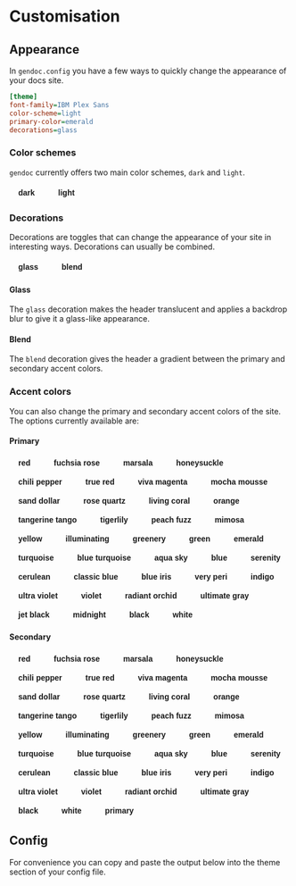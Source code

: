 # Customisation

## Appearance

In `gendoc.config` you have a few ways to quickly change the appearance of your docs site.

```ini
[theme]
font-family=IBM Plex Sans
color-scheme=light
primary-color=emerald
decorations=glass
```

### Color schemes

`gendoc` currently offers two main color schemes, `dark` and `light`.

<script>
    const bodyEl = document.querySelector("body");
    let config = {
        'color-scheme': bodyEl.getAttribute('data-gd-color-scheme'),
        'primary-color': bodyEl.getAttribute('data-gd-primary-color'),
        'secondary-color': bodyEl.getAttribute('data-gd-secondary-color'),
        'decorations': bodyEl.getAttribute('data-gd-decorations')
    };
    function updateConfig() {
        const el = document.querySelector("#config-output");
        console.log(Object.entries(config));
        const text = Object.entries(config).reduce((prev, curr) => prev + `${curr[0]}=${curr[1]}\n`, "");
        el.innerText = text;
    }
</script>

<div style="display: flex; gap: 10px; flex-wrap: wrap; margin-top: 1rem;">
    <button class="scheme-button" data-gd-color-scheme="dark" onclick="changeScheme('dark')">dark</button>
    <button class="scheme-button" data-gd-color-scheme="light" onclick="changeScheme('light')">light</button>
    <style>.scheme-button { border: none; color: var(--gd-fg-primary); font-weight: bold; padding: 0.25rem 1rem; background: var(--gd-bg-primary); border-radius: 999px; font-size: 0.875rem; }</style>
    <script>
        function changeScheme(color) {
            config['color-scheme'] = color;
            updateConfig();
            document.querySelector('body').setAttribute('data-gd-color-scheme', color);
        }
    </script>
</div>

### Decorations

Decorations are toggles that can change the appearance of your site in interesting ways. Decorations can usually be combined.

<div style="display: flex; gap: 10px; flex-wrap: wrap; margin-top: 1rem;">
    <button class="decoration-button" onclick="toggleDecoration('glass')">glass</button>
    <button class="decoration-button" onclick="toggleDecoration('blend')">blend</button>
    <style>
        .decoration-button {
            border: none;
            color: var(--gd-header-fg-color);
            font-weight: bold;
            padding: 0.25rem 1rem;
            background: var(--gd-header-bg-color);
            border-radius: 999px;
            font-size: 0.875rem;
        }
    </style>
    <script>
        function toggleDecoration(decoration) {
            const body = document.querySelector("body");
            let decorations = body.getAttribute("data-gd-decorations");
            decorations = decorations.includes(decoration)
                ? decorations.replace(decoration, "")
                : decorations.concat(" " + decoration);
            config.decorations = decorations.trim();
            updateConfig();
            body.setAttribute("data-gd-decorations", decorations.trim());
        }
    </script>
</div>

#### Glass

The `glass` decoration makes the header translucent and applies a backdrop blur to give it a glass-like appearance.

#### Blend

The `blend` decoration gives the header a gradient between the primary and secondary accent colors.

### Accent colors

You can also change the primary and secondary accent colors of the site. The options currently available are:

#### Primary

<div style="display: flex; gap: 10px; flex-wrap: wrap; margin-top: 1rem;">
    <button class="color-button" data-gd-primary-color="red" onclick="changeColor('red')">red</button>
    <button class="color-button" data-gd-primary-color="fuchsia rose" onclick="changeColor('fuchsia rose')">fuchsia rose</button>
    <button class="color-button" data-gd-primary-color="marsala" onclick="changeColor('marsala')">marsala</button>
    <button class="color-button" data-gd-primary-color="honeysuckle" onclick="changeColor('honeysuckle')">honeysuckle</button>
    <button class="color-button" data-gd-primary-color="chili pepper" onclick="changeColor('chili pepper')">chili pepper</button>
    <button class="color-button" data-gd-primary-color="true red" onclick="changeColor('true red')">true red</button>
    <button class="color-button" data-gd-primary-color="viva magenta" onclick="changeColor('viva magenta')">viva magenta</button>
    <button class="color-button" data-gd-primary-color="mocha mousse" onclick="changeColor('mocha mousse')">mocha mousse</button>
    <button class="color-button" data-gd-primary-color="sand dollar" onclick="changeColor('sand dollar')">sand dollar</button>
    <button class="color-button" data-gd-primary-color="rose quartz" onclick="changeColor('rose quartz')">rose quartz</button>
    <button class="color-button" data-gd-primary-color="living coral" onclick="changeColor('living coral')">living coral</button>
    <button class="color-button" data-gd-primary-color="orange" onclick="changeColor('orange')">orange</button>
    <button class="color-button" data-gd-primary-color="tangerine tango" onclick="changeColor('tangerine tango')">tangerine tango</button>
    <button class="color-button" data-gd-primary-color="tigerlily" onclick="changeColor('tigerlily')">tigerlily</button>
    <button class="color-button" data-gd-primary-color="peach fuzz" onclick="changeColor('peach fuzz')">peach fuzz</button>
    <button class="color-button" data-gd-primary-color="mimosa" onclick="changeColor('mimosa')">mimosa</button>
    <button class="color-button" data-gd-primary-color="yellow" onclick="changeColor('yellow')">yellow</button>
    <button class="color-button" data-gd-primary-color="illuminating" onclick="changeColor('illuminating')">illuminating</button>
    <button class="color-button" data-gd-primary-color="greenery" onclick="changeColor('greenery')">greenery</button>
    <button class="color-button" data-gd-primary-color="green" onclick="changeColor('green')">green</button>
    <button class="color-button" data-gd-primary-color="emerald" onclick="changeColor('emerald')">emerald</button>
    <button class="color-button" data-gd-primary-color="turquoise" onclick="changeColor('turquoise')">turquoise</button>
    <button class="color-button" data-gd-primary-color="blue turquoise" onclick="changeColor('blue turquoise')">blue turquoise</button>
    <button class="color-button" data-gd-primary-color="aqua sky" onclick="changeColor('aqua sky')">aqua sky</button>
    <button class="color-button" data-gd-primary-color="blue" onclick="changeColor('blue')">blue</button>
    <button class="color-button" data-gd-primary-color="serenity" onclick="changeColor('serenity')">serenity</button>
    <button class="color-button" data-gd-primary-color="cerulean" onclick="changeColor('cerulean')">cerulean</button>
    <button class="color-button" data-gd-primary-color="classic blue" onclick="changeColor('classic blue')">classic blue</button>
    <button class="color-button" data-gd-primary-color="blue iris" onclick="changeColor('blue iris')">blue iris</button>
    <button class="color-button" data-gd-primary-color="very peri" onclick="changeColor('very peri')">very peri</button>
    <button class="color-button" data-gd-primary-color="indigo" onclick="changeColor('indigo')">indigo</button>
    <button class="color-button" data-gd-primary-color="ultra violet" onclick="changeColor('ultra violet')">ultra violet</button>
    <button class="color-button" data-gd-primary-color="violet" onclick="changeColor('violet')">violet</button>
    <button class="color-button" data-gd-primary-color="radiant orchid" onclick="changeColor('radiant orchid')">radiant orchid</button>
    <button class="color-button" data-gd-primary-color="ultimate gray" onclick="changeColor('ultimate gray')">ultimate gray</button>
    <button class="color-button" data-gd-primary-color="jet black" onclick="changeColor('jet black')">jet black</button>
    <button class="color-button" data-gd-primary-color="midnight" onclick="changeColor('midnight')">midnight</button>
    <button class="color-button" data-gd-primary-color="black" onclick="changeColor('black')">black</button>
    <button class="color-button" data-gd-primary-color="white" onclick="changeColor('white')">white</button>
    <style>
        .color-button {
            border: none;
            color: var(--gd-header-fg-color);
            font-weight: bold;
            padding: 0.25rem 1rem;
            background: var(--gd-primary-color);
            border-radius: 999px;
            font-size: 0.875rem;
        }
    </style>
    <script>
        function changeColor(color) {
            config['primary-color'] = color;
            updateConfig();
            document.querySelector("body").setAttribute("data-gd-primary-color", color);
        }
    </script>
</div>

#### Secondary

<div style="display: flex; gap: 10px; flex-wrap: wrap; margin-top: 1rem;">
    <button class="secondary-color-button" data-gd-secondary-color="red" onclick="changeSecondaryColor('red')">red</button>
    <button class="secondary-color-button" data-gd-secondary-color="fuchsia rose" onclick="changeSecondaryColor('fuchsia rose')">fuchsia rose</button>
    <button class="secondary-color-button" data-gd-secondary-color="marsala" onclick="changeSecondaryColor('marsala')">marsala</button>
    <button class="secondary-color-button" data-gd-secondary-color="honeysuckle" onclick="changeSecondaryColor('honeysuckle')">honeysuckle</button>
    <button class="secondary-color-button" data-gd-secondary-color="chili pepper" onclick="changeSecondaryColor('chili pepper')">chili pepper</button>
    <button class="secondary-color-button" data-gd-secondary-color="true red" onclick="changeSecondaryColor('true red')">true red</button>
    <button class="secondary-color-button" data-gd-secondary-color="viva magenta" onclick="changeSecondaryColor('viva magenta')">viva magenta</button>
    <button class="secondary-color-button" data-gd-secondary-color="mocha mousse" onclick="changeSecondaryColor('mocha mousse')">mocha mousse</button>
    <button class="secondary-color-button" data-gd-secondary-color="sand dollar" onclick="changeSecondaryColor('sand dollar')">sand dollar</button>
    <button class="secondary-color-button" data-gd-secondary-color="rose quartz" onclick="changeSecondaryColor('rose quartz')">rose quartz</button>
    <button class="secondary-color-button" data-gd-secondary-color="living coral" onclick="changeSecondaryColor('living coral')">living coral</button>
    <button class="secondary-color-button" data-gd-secondary-color="orange" onclick="changeSecondaryColor('orange')">orange</button>
    <button class="secondary-color-button" data-gd-secondary-color="tangerine tango" onclick="changeSecondaryColor('tangerine tango')">tangerine tango</button>
    <button class="secondary-color-button" data-gd-secondary-color="tigerlily" onclick="changeSecondaryColor('tigerlily')">tigerlily</button>
    <button class="secondary-color-button" data-gd-secondary-color="peach fuzz" onclick="changeSecondaryColor('peach fuzz')">peach fuzz</button>
    <button class="secondary-color-button" data-gd-secondary-color="mimosa" onclick="changeSecondaryColor('mimosa')">mimosa</button>
    <button class="secondary-color-button" data-gd-secondary-color="yellow" onclick="changeSecondaryColor('yellow')">yellow</button>
    <button class="secondary-color-button" data-gd-secondary-color="illuminating" onclick="changeSecondaryColor('illuminating')">illuminating</button>
    <button class="secondary-color-button" data-gd-secondary-color="greenery" onclick="changeSecondaryColor('greenery')">greenery</button>
    <button class="secondary-color-button" data-gd-secondary-color="green" onclick="changeSecondaryColor('green')">green</button>
    <button class="secondary-color-button" data-gd-secondary-color="emerald" onclick="changeSecondaryColor('emerald')">emerald</button>
    <button class="secondary-color-button" data-gd-secondary-color="turquoise" onclick="changeSecondaryColor('turquoise')">turquoise</button>
    <button class="secondary-color-button" data-gd-secondary-color="blue turquoise" onclick="changeSecondaryColor('blue turquoise')">blue turquoise</button>
    <button class="secondary-color-button" data-gd-secondary-color="aqua sky" onclick="changeSecondaryColor('aqua sky')">aqua sky</button>
    <button class="secondary-color-button" data-gd-secondary-color="blue" onclick="changeSecondaryColor('blue')">blue</button>
    <button class="secondary-color-button" data-gd-secondary-color="serenity" onclick="changeSecondaryColor('serenity')">serenity</button>
    <button class="secondary-color-button" data-gd-secondary-color="cerulean" onclick="changeSecondaryColor('cerulean')">cerulean</button>
    <button class="secondary-color-button" data-gd-secondary-color="classic blue" onclick="changeSecondaryColor('classic blue')">classic blue</button>
    <button class="secondary-color-button" data-gd-secondary-color="blue iris" onclick="changeSecondaryColor('blue iris')">blue iris</button>
    <button class="secondary-color-button" data-gd-secondary-color="very peri" onclick="changeSecondaryColor('very peri')">very peri</button>
    <button class="secondary-color-button" data-gd-secondary-color="indigo" onclick="changeSecondaryColor('indigo')">indigo</button>
    <button class="secondary-color-button" data-gd-secondary-color="ultra violet" onclick="changeSecondaryColor('ultra violet')">ultra violet</button>
    <button class="secondary-color-button" data-gd-secondary-color="violet" onclick="changeSecondaryColor('violet')">violet</button>
    <button class="secondary-color-button" data-gd-secondary-color="radiant orchid" onclick="changeSecondaryColor('radiant orchid')">radiant orchid</button>
    <button class="secondary-color-button" data-gd-secondary-color="ultimate gray" onclick="changeSecondaryColor('ultimate gray')">ultimate gray</button>
    <button class="secondary-color-button" data-gd-secondary-color="black" onclick="changeSecondaryColor('black')">black</button>
    <button class="secondary-color-button" data-gd-secondary-color="white" onclick="changeSecondaryColor('white')">white</button>
    <button class="color-button" data-gd-primary-color onclick="changeSecondaryColor('primary')">primary</button>
    <style>
        .secondary-color-button {
            border: none;
            color: var(--gd-header-fg-color);
            font-weight: bold;
            padding: 0.25rem 1rem;
            background: var(--gd-secondary-color);
            border-radius: 999px;
            font-size: 0.875rem;
        }
    </style>
    <script>
        function changeSecondaryColor(color) {
            config['secondary-color'] = color;
            updateConfig();
            document
            .querySelector("body")
            .setAttribute("data-gd-secondary-color", color);
        }
    </script>
</div>

## Config

For convenience you can copy and paste the output below into the theme section of your config file.

<pre id="config-output"></pre>

<script>updateConfig()</script>
